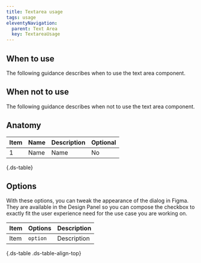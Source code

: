 ```yaml
---
title: Textarea usage
tags: usage
eleventyNavigation:
  parent: Text Area
  key: TextareaUsage
---
```

<section>

## When to use

The following guidance describes when to use the text area component.

</section>

<section>

## When not to use

The following guidance describes when not to use the text area component.
</section>

<section>

## Anatomy

<div class="ds-table-wrapper">

| Item | Name | Description | Optional|
|-|-|-|-|
| 1 | Name | Name |No|

{.ds-table}

</div>

</section>

<section>

## Options
With these options, you can tweak the appearance of the dialog in Figma. They are available in the Design Panel so you can compose the checkbox to exactly fit the user experience need for the use case you are working on.

<div class="ds-table-wrapper">
  
|Item|Options|Description|
|-|-|-|
|Item|`option`| Description|

{.ds-table .ds-table-align-top}

</div>
  
</section>
